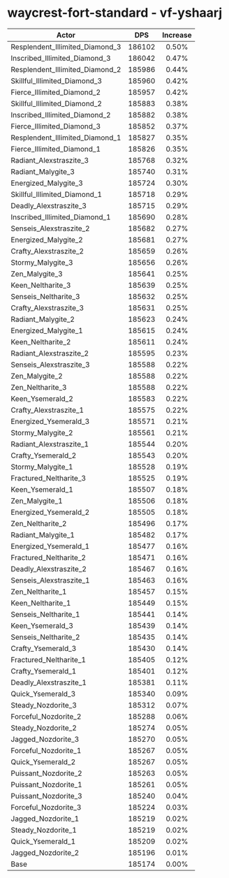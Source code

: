 # waycrest-fort-standard - vf-yshaarj
| Actor | DPS | Increase |
|---|:---:|:---:|
|Resplendent_Illimited_Diamond_3|186102|0.50%|
|Inscribed_Illimited_Diamond_3|186042|0.47%|
|Resplendent_Illimited_Diamond_2|185986|0.44%|
|Skillful_Illimited_Diamond_3|185960|0.42%|
|Fierce_Illimited_Diamond_2|185957|0.42%|
|Skillful_Illimited_Diamond_2|185883|0.38%|
|Inscribed_Illimited_Diamond_2|185882|0.38%|
|Fierce_Illimited_Diamond_3|185852|0.37%|
|Resplendent_Illimited_Diamond_1|185827|0.35%|
|Fierce_Illimited_Diamond_1|185826|0.35%|
|Radiant_Alexstraszite_3|185768|0.32%|
|Radiant_Malygite_3|185740|0.31%|
|Energized_Malygite_3|185724|0.30%|
|Skillful_Illimited_Diamond_1|185718|0.29%|
|Deadly_Alexstraszite_3|185715|0.29%|
|Inscribed_Illimited_Diamond_1|185690|0.28%|
|Senseis_Alexstraszite_2|185682|0.27%|
|Energized_Malygite_2|185681|0.27%|
|Crafty_Alexstraszite_2|185659|0.26%|
|Stormy_Malygite_3|185656|0.26%|
|Zen_Malygite_3|185641|0.25%|
|Keen_Neltharite_3|185639|0.25%|
|Senseis_Neltharite_3|185632|0.25%|
|Crafty_Alexstraszite_3|185631|0.25%|
|Radiant_Malygite_2|185623|0.24%|
|Energized_Malygite_1|185615|0.24%|
|Keen_Neltharite_2|185611|0.24%|
|Radiant_Alexstraszite_2|185595|0.23%|
|Senseis_Alexstraszite_3|185588|0.22%|
|Zen_Malygite_2|185588|0.22%|
|Zen_Neltharite_3|185588|0.22%|
|Keen_Ysemerald_2|185583|0.22%|
|Crafty_Alexstraszite_1|185575|0.22%|
|Energized_Ysemerald_3|185571|0.21%|
|Stormy_Malygite_2|185561|0.21%|
|Radiant_Alexstraszite_1|185544|0.20%|
|Crafty_Ysemerald_2|185543|0.20%|
|Stormy_Malygite_1|185528|0.19%|
|Fractured_Neltharite_3|185525|0.19%|
|Keen_Ysemerald_1|185507|0.18%|
|Zen_Malygite_1|185506|0.18%|
|Energized_Ysemerald_2|185505|0.18%|
|Zen_Neltharite_2|185496|0.17%|
|Radiant_Malygite_1|185482|0.17%|
|Energized_Ysemerald_1|185477|0.16%|
|Fractured_Neltharite_2|185471|0.16%|
|Deadly_Alexstraszite_2|185467|0.16%|
|Senseis_Alexstraszite_1|185463|0.16%|
|Zen_Neltharite_1|185457|0.15%|
|Keen_Neltharite_1|185449|0.15%|
|Senseis_Neltharite_1|185441|0.14%|
|Keen_Ysemerald_3|185439|0.14%|
|Senseis_Neltharite_2|185435|0.14%|
|Crafty_Ysemerald_3|185430|0.14%|
|Fractured_Neltharite_1|185405|0.12%|
|Crafty_Ysemerald_1|185401|0.12%|
|Deadly_Alexstraszite_1|185381|0.11%|
|Quick_Ysemerald_3|185340|0.09%|
|Steady_Nozdorite_3|185312|0.07%|
|Forceful_Nozdorite_2|185288|0.06%|
|Steady_Nozdorite_2|185274|0.05%|
|Jagged_Nozdorite_3|185270|0.05%|
|Forceful_Nozdorite_1|185267|0.05%|
|Quick_Ysemerald_2|185267|0.05%|
|Puissant_Nozdorite_2|185263|0.05%|
|Puissant_Nozdorite_1|185261|0.05%|
|Puissant_Nozdorite_3|185240|0.04%|
|Forceful_Nozdorite_3|185224|0.03%|
|Jagged_Nozdorite_1|185219|0.02%|
|Steady_Nozdorite_1|185219|0.02%|
|Quick_Ysemerald_1|185209|0.02%|
|Jagged_Nozdorite_2|185196|0.01%|
|Base|185174|0.00%|
